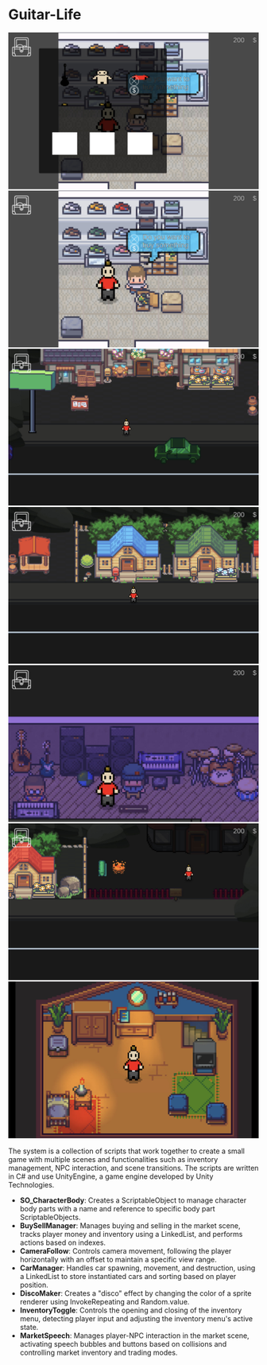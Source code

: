 # Guitar-Life
![0](Media/0.jpeg)
![1](Media/1.jpeg)
![2](Media/2.jpeg)
![3](Media/3.jpeg)
![4](Media/4.jpeg)
![5](Media/5.jpeg)
![6](Media/6.jpeg)

The system is a collection of scripts that work together to create a small game with multiple scenes and functionalities such as inventory management, NPC interaction, and scene transitions. The scripts are written in C# and use UnityEngine, a game engine developed by Unity Technologies.

- **SO_CharacterBody**: Creates a ScriptableObject to manage character body parts with a name and reference to specific body part ScriptableObjects.
- **BuySellManager**: Manages buying and selling in the market scene, tracks player money and inventory using a LinkedList, and performs actions based on indexes.
- **CameraFollow**: Controls camera movement, following the player horizontally with an offset to maintain a specific view range.
- **CarManager**: Handles car spawning, movement, and destruction, using a LinkedList to store instantiated cars and sorting based on player position.
- **DiscoMaker**: Creates a "disco" effect by changing the color of a sprite renderer using InvokeRepeating and Random.value.
- **InventoryToggle**: Controls the opening and closing of the inventory menu, detecting player input and adjusting the inventory menu's active state.
- **MarketSpeech**: Manages player-NPC interaction in the market scene, activating speech bubbles and buttons based on collisions and controlling market inventory and trading modes.
